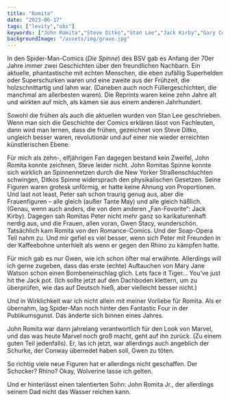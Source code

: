 ```yaml
---
title: "Romita"
date: "2023-06-17"
tags: ["levity","obi"]
keywords: ["John Romita","Steve Ditko","Stan Lee","Jack Kirby","Gary Conway"]
backgroundImage: "/assets/img/grave.jpg"
---
```

In den Spider-Man-Comics (*Die Spinne*) des BSV gab es Anfang der 70er Jahre immer zwei Geschichten über den freundlichen Nachbarn. Ein aktuelle, phantastische mit echten Menschen, die eben zufällig Superhelden oder Superschurken waren und eine zweite aus der Frühzeit, die holzschnittartig und lahm war. (Daneben auch noch Füllergeschichten, die manchmal am allerbesten waren). Die Reprints waren keine zehn Jahre alt und wirkten auf mich, als kämen sie aus einem anderen Jahrhundert.

Sowohl die frühen als auch die aktuellen wurden von Stan Lee geschrieben. Wenn man sich die Geschichte der Comics erklären lässt von Fachleuten, dann wird man lernen, dass die frühen, gezeichnet von Steve Ditko, ungleich besser waren, revolutionär und auf einer nie wieder erreichten künstlerischen Ebene.

Für mich als zehn-, elfjährigen Fan dagegen bestand kein Zweifel, John Romita konnte zeichnen, Steve leider nicht. John Romitas Spinne konnte sich wirklich an Spinnennetzen durch die New Yorker Straßenschluchten schwingen, Ditkos Spinne widersprach den physikalischen Gesetzen. Seine Figuren waren grotesk unförmig, er hatte keine Ahnung von Proportionen. Und last not least, Peter sah schon traurig genug aus, aber die Frauenfiguren – alle gleich (außer Tante May) und alle gleich häßlich. (Genau, wenn auch anders, die von dem anderen „Fan-Fovorite“: Jack Kirby). Dagegen sah Romitas Peter nicht mehr ganz so karikaturenhaft nerdig aus, und die Frauen, allen voran, Gwen Stacy, wunderschön. Tatsächlich kam Romita von den Romance-Comics. Und der Soap-Opera Teil nahm zu. Und mir gefiel es viel besser, wenn sich Peter mit Freunden in der Kaffeebohne unterhielt als wenn er gegen den Rhino zu kämpfen hatte.

Für mich gab es nur Gwen, wie ich schon öfter mal erwähnte. Allerdings will ich gerne zugeben, dass das erste (echte) Auftauchen von Mary Jane Watson schon einen Bombeneinschlag glich. Lets face it Tiger... You’ve just hit the Jack pot. (Ich sollte jetzt auf den Dachboden klettern, um zu überprüfen, wie das auf Deutsch hieß, aber vielleicht besser nicht.)

Und in Wirklichkeit war ich nicht allein mit meiner Vorliebe für Romita. Als er übernahm, lag Spider-Man noch hinter den Fantastic Four in der Publikumsgunst. Das änderte sich binnen eines Jahres.

John Romita war dann jahrelang verantwortlich für den Look von Marvel, und das was heute Marvel noch groß macht, geht auf ihn zurück. (Zu einem guten Teil jedenfalls). Er, las ich jetzt, war allerdings auch angeblich der Schurke, der Conway überredet haben soll, Gwen zu töten. 

So richtig viele neue Figuren hat er allerdings nicht geschaffen. Der Schocker? Rhino? Okay, Wolverine lasse ich gelten.

Und er hinterlässt einen talentierten Sohn: John Romita Jr., der allerdings seinem Dad nicht das Wasser reichen kann.

